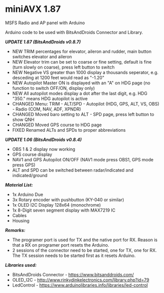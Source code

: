 # miniAVX 1.87

MSFS Radio and AP panel with Arduino

Arduino code to be used with BitsAndDroids Connector and Library.

***UPDATE 1.87 (BitsAndDroids v0.8.7)***
* NEW TRIM percentages for elevator, aileron and rudder, main button switches elevator and aileron
* NEW Elevator trim can be set to coarse or fine setting, default is fine (turn slowly on coarse), press left button to switch
* NEW Negative VS greater than 1000 display a thousands seperator, e.g. desceding at 1200 feet would read as "-1.20"
* NEW Autopilot Master ON is displayed with an "A" on HDG page (no function to switch OFF/ON, display only)
* NEW All autopilot modes display a dot after the last digit, e.g. HDG "350." means HDG autopilot is active
* CHANGED Menu: TRIM - ALT/SPD - Autopilot (HDG, GPS, ALT, VS, OBS) - Radio (COM, NAV, ADF, XPNDR)
* CHANGED Moved baro setting to ALT - SPD page, press left button to show QNH
* CHANGED Moved GPS course to HDG page
* FIXED Renamed ALTs and SPDs to proper abbreviations

***UPDATE 1.06 (BitsAndDroids v0.8.4)***
* OBS 1 & 2 display now working
* GPS course display
* NAV1 and GPS Autopilot ON/OFF (NAV1 mode press OBS1, GPS mode press GPS)
* ALT and SPD can be switched between radar/indicated and indicated/ground

***Material List:***
* 1x Arduino Due
* 3x Rotary encoder with pushbutton (KY-040 or similar)
* 1x OLED I2C Display 128x64 (monochrome)
* 1x 8-Digit seven segment display with MAX7219 IC
* Cables
* Housing

***Remarks:***
* The programer port is used for TX and the native port for RX. Reason is that a RX on programer port resets the Arduino.
* 2 sessions of the connector need to be started, one for TX, one for RX. The TX session needs to be started first as it resets Arduino.

***Libraries used:***
* BitsAndDroids Connector - https://www.bitsanddroids.com/
* OLED_I2C - http://www.rinkydinkelectronics.com/library.php?id=79
* LedControl - https://www.arduinolibraries.info/libraries/led-control
